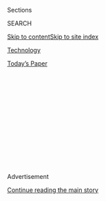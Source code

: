 <div id="app">

<div>

<div>

<div>

<div class="NYTAppHideMasthead css-1q2w90k e1suatyy0">

<div class="section css-ui9rw0 e1suatyy2">

<div class="css-eph4ug er09x8g0">

<div class="css-6n7j50">

</div>

<span class="css-1dv1kvn">Sections</span>

<div class="css-10488qs">

<span class="css-1dv1kvn">SEARCH</span>

</div>

[Skip to content](#site-content)[Skip to site
index](#site-index)

</div>

<div id="masthead-section-label" class="css-1wr3we4 eaxe0e00">

[Technology](https://www.nytimes3xbfgragh.onion/section/technology)

</div>

<div class="css-10698na e1huz5gh0">

</div>

</div>

<div id="masthead-bar-one" class="section hasLinks css-15hmgas e1csuq9d3">

<div class="css-uqyvli e1csuq9d0">

</div>

<div class="css-1uqjmks e1csuq9d1">

</div>

<div class="css-9e9ivx">

[](https://myaccount.nytimes3xbfgragh.onion/auth/login?response_type=cookie&client_id=vi)

</div>

<div class="css-1bvtpon e1csuq9d2">

[Today’s
Paper](https://www.nytimes3xbfgragh.onion/section/todayspaper)

</div>

</div>

</div>

</div>

<div data-aria-hidden="false">

<div id="site-content" data-role="main">

<div>

<div class="css-1aor85t" style="opacity:0.000000001;z-index:-1;visibility:hidden">

<div class="css-1hqnpie">

<div class="css-epjblv">

<span class="css-17xtcya">[Technology](/section/technology)</span><span class="css-x15j1o">|</span><span class="css-fwqvlz">What’s
Going On With TikTok? Here’s What We
Know</span>

</div>

<div class="css-k008qs">

<div class="css-1iwv8en">

<span class="css-18z7m18"></span>

<div>

</div>

</div>

<span class="css-1n6z4y">https://nyti.ms/2PgtQjO</span>

<div class="css-1705lsu">

<div class="css-4xjgmj">

<div class="css-4skfbu" data-role="toolbar" data-aria-label="Social Media Share buttons, Save button, and Comments Panel with current comment count" data-testid="share-tools">

  - 
  - 
  - 
  - 
    
    <div class="css-6n7j50">
    
    </div>

  - 

</div>

</div>

</div>

</div>

</div>

</div>

<div id="NYT_TOP_BANNER_REGION" class="css-13pd83m">

</div>

<div id="top-wrapper" class="css-1sy8kpn">

<div id="top-slug" class="css-l9onyx">

Advertisement

</div>

[Continue reading the main
story](#after-top)

<div class="ad top-wrapper" style="text-align:center;height:100%;display:block;min-height:250px">

<div id="top" class="place-ad" data-position="top" data-size-key="top">

</div>

</div>

<div id="after-top">

</div>

</div>

<div>

<div id="sponsor-wrapper" class="css-1hyfx7x">

<div id="sponsor-slug" class="css-19vbshk">

Supported by

</div>

[Continue reading the main
story](#after-sponsor)

<div id="sponsor" class="ad sponsor-wrapper" style="text-align:center;height:100%;display:block">

</div>

<div id="after-sponsor">

</div>

</div>

<div class="css-186x18t">

</div>

<div class="css-1vkm6nb ehdk2mb0">

# What’s Going On With TikTok? Here’s What We Know

</div>

President Trump is talking about banning the app. TikTok may also sell
its U.S. operations. Let’s sort through it all here.

<div class="css-79elbk" data-testid="photoviewer-wrapper">

<div class="css-z3e15g" data-testid="photoviewer-wrapper-hidden">

</div>

<div class="css-1a48zt4 ehw59r15" data-testid="photoviewer-children">

![<span class="css-16f3y1r e13ogyst0" data-aria-hidden="true">Trump
administration officials have become increasingly concerned that the
Chinese government could get access to information about Americans who
use
TikTok.</span><span class="css-cnj6d5 e1z0qqy90" itemprop="copyrightHolder"><span class="css-1ly73wi e1tej78p0">Credit...</span><span><span>Anjum
Naveed/Associated
Press</span></span></span>](https://static01.graylady3jvrrxbe.onion/images/2020/08/01/business/01tiktok-explainer/merlin_174789882_5921ddba-8b0b-4810-8be5-13759f7e727c-articleLarge.jpg?quality=75&auto=webp&disable=upscale)

</div>

</div>

<div class="css-18e8msd">

<div class="css-vp77d3 epjyd6m0">

<div class="css-1baulvz">

By [<span class="css-1baulvz last-byline" itemprop="name">David
McCabe</span>](https://www.nytimes3xbfgragh.onion/by/david-mccabe)

</div>

</div>

  - Aug. 1,
    2020

  - 
    
    <div class="css-4xjgmj">
    
    <div class="css-d8bdto" data-role="toolbar" data-aria-label="Social Media Share buttons, Save button, and Comments Panel with current comment count" data-testid="share-tools">
    
      - 
      - 
      - 
      - 
        
        <div class="css-6n7j50">
        
        </div>
    
      - 
    
    </div>
    
    </div>

</div>

</div>

<div class="section meteredContent css-1r7ky0e" name="articleBody" itemprop="articleBody">

<div class="css-1fanzo5 StoryBodyCompanionColumn">

<div class="css-53u6y8">

What exactly is going on with TikTok?

The [wildly popular
app](https://www.nytimes3xbfgragh.onion/2020/06/03/technology/tiktok-is-the-future.html)
is known for hosting short videos where teenagers, celebrities and
creators often dance or lip-sync to viral audio clips. It all seems
innocuous, fun and sometimes even silly.

But in recent days, President Trump has [talked of banning
TikTok](https://www.nytimes3xbfgragh.onion/2020/07/31/technology/tiktok-microsoft.html)
from the United States, spooking the millions of people who make or
watch TikTok videos for entertainment. Discussions of a ban have been
coupled with reports that Microsoft or other companies may potentially
buy the U.S. operations of the app.

So what gives? Here’s a primer on how the app became embroiled with the
White House and on the deal talks.

**What is the issue with TikTok?**

It all starts with two factors. One is that TikTok is owned by a Chinese
internet company,
[ByteDance](https://www.nytimes3xbfgragh.onion/2018/10/29/technology/bytedance-app-funding-china.html).
And the second is that China is increasingly in the sights of the Trump
administration.

</div>

</div>

<div class="css-1fanzo5 StoryBodyCompanionColumn">

<div class="css-53u6y8">

Officials in Washington have become increasingly concerned that the
Chinese government could get access to information about Americans who
use TikTok because of the app’s Chinese ownership. TikTok has
[repeatedly
denied](https://www.nytimes3xbfgragh.onion/2019/11/18/technology/tiktok-alex-zhu-interview.html)
that it is influenced by Beijing.

In any case, the tensions have now boiled over. On Friday night,
President Trump said he planned to ban the app, possibly through an
executive order. Now, TikTok’s owner is said to be trying to address the
administration’s concerns by pledging to sell the app’s U.S. operations.

**Why is Mr. Trump concerned about TikTok?**

Mr. Trump and other administration officials say that Chinese-owned
companies pose a threat to national security because the Chinese
government has the ability to access those companies’ systems under
local laws.

The White House has previously raised similar concerns about Huawei and
ZTE, two Chinese companies that make equipment for mobile phone
networks. The newest front in this fight is smartphone apps like TikTok.

**What could Mr. Trump do about it?**

Mr. Trump has not been clear about how, exactly, he might ban TikTok and
what a “ban” really means. On Friday, he said aboard Air Force One that
he “can do it with an executive order.”

</div>

</div>

<div class="css-1fanzo5 StoryBodyCompanionColumn">

<div class="css-53u6y8">

The Trump administration has other options to restrict TikTok’s reach.
It could try using a law called the International Emergency Economic
Powers Act to block some foreign products from American app stores. Or
it could put TikTok’s owner on a list that prohibits American firms from
selling goods to it without a license.

Because TikTok emerged out of ByteDance’s 2017 acquisition of a
lip-syncing app called Musical.ly, the administration could also
effectively order the Chinese firm to spin off TikTok. ByteDance could
also agree to sell TikTok voluntarily to avoid being ordered to do so.

This has happened before. Last year, a Chinese company that had bought
the gay dating app Grindr agreed to sell it under pressure from the
Trump administration.

**What do we know about TikTok’s Chinese owner?**

TikTok’s parent, ByteDance, is a large and privately held internet
company with headquarters in Beijing. It makes many popular apps that
are well known in China, including the short-video app Douyin. ByteDance
has many non-Chinese investors, including KKR, SoftBank and General
Atlantic.

**What about the deal talks?**

ByteDance [has reportedly offered to sell the American
operations](https://www.nytimes3xbfgragh.onion/2020/08/01/technology/tiktok-sale-trump-ban.html)
of TikTok to stop the Trump administration from banning the app
outright. Microsoft is one of the companies it has talked to about
buying the app, though a deal has not been reached.

ByteDance also previously discussed [selling a majority
stake](https://www.nytimes3xbfgragh.onion/2020/07/23/business/dealbook/tiktok-bytedance-investors-trump.html?searchResultPosition=2)
of TikTok to American investors, but the Trump administration appears to
have rejected that course of action, a person with knowledge of the
situation has said.

TikTok has taken steps to paint itself as an American brand. It [hired
Kevin
Mayer](https://www.nytimes3xbfgragh.onion/2020/05/18/business/media/tiktok-ceo-kevin-mayer.html),
who used to work at Disney, to be its chief executive in May. It has
highlighted its prominent American investors. And it says it has hired
almost 1,000 employees in the United States, with plans to hire 10,000
more.

</div>

</div>

<div class="css-1fanzo5 StoryBodyCompanionColumn">

<div class="css-53u6y8">

In a statement, a TikTok spokeswoman noted that it stores its data in
the United States and has “strict controls on employee access” to the
information.

</div>

</div>

<div>

</div>

</div>

<div>

</div>

<div>

</div>

<div>

</div>

<div>

<div id="bottom-wrapper" class="css-1ede5it">

<div id="bottom-slug" class="css-l9onyx">

Advertisement

</div>

[Continue reading the main
story](#after-bottom)

<div id="bottom" class="ad bottom-wrapper" style="text-align:center;height:100%;display:block;min-height:90px">

</div>

<div id="after-bottom">

</div>

</div>

</div>

</div>

</div>

## Site Index

<div>

</div>

## Site Information Navigation

  - [© <span>2020</span> <span>The New York Times
    Company</span>](https://help.nytimes3xbfgragh.onion/hc/en-us/articles/115014792127-Copyright-notice)

<!-- end list -->

  - [NYTCo](https://www.nytco.com/)
  - [Contact
    Us](https://help.nytimes3xbfgragh.onion/hc/en-us/articles/115015385887-Contact-Us)
  - [Work with us](https://www.nytco.com/careers/)
  - [Advertise](https://nytmediakit.com/)
  - [T Brand Studio](http://www.tbrandstudio.com/)
  - [Your Ad
    Choices](https://www.nytimes3xbfgragh.onion/privacy/cookie-policy#how-do-i-manage-trackers)
  - [Privacy](https://www.nytimes3xbfgragh.onion/privacy)
  - [Terms of
    Service](https://help.nytimes3xbfgragh.onion/hc/en-us/articles/115014893428-Terms-of-service)
  - [Terms of
    Sale](https://help.nytimes3xbfgragh.onion/hc/en-us/articles/115014893968-Terms-of-sale)
  - [Site
    Map](https://spiderbites.nytimes3xbfgragh.onion)
  - [Help](https://help.nytimes3xbfgragh.onion/hc/en-us)
  - [Subscriptions](https://www.nytimes3xbfgragh.onion/subscription?campaignId=37WXW)

</div>

</div>

</div>

</div>
